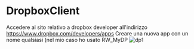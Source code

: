 # DropboxClient
Accedere al sito relativo a dropbox developer all'indirizzo https://www.dropbox.com/developers/apps
Creare una nuova app con un nome qualsiasi (nel mio caso ho usato RW_MyDP
![dp1](https://user-images.githubusercontent.com/8326495/43132019-ccb71bb6-8f3a-11e8-80cf-cfaffeeb7bdc.png)
